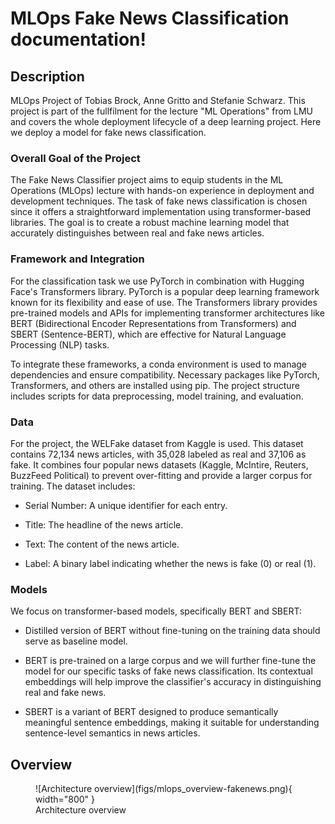 # MLOps Fake News Classification documentation!

## Description


MLOps Project of Tobias Brock, Anne Gritto and Stefanie Schwarz. This project is part of the fullfilment for the lecture "ML Operations" from LMU and covers the whole deployment lifecycle of a deep learning project. Here we deploy a model for fake news classification.

### Overall Goal of the Project
The Fake News Classifier project aims to equip students in the ML Operations (MLOps) lecture with hands-on experience in deployment and development techniques. The task of fake news classification is chosen since it offers a straightforward implementation using transformer-based libraries. The goal is to create a robust machine learning model that accurately distinguishes between real and fake news articles.

### Framework and Integration
For the classification task we use PyTorch in combination with Hugging Face's Transformers library. PyTorch is a popular deep learning framework known for its flexibility and ease of use. The Transformers library provides pre-trained models and APIs for implementing transformer architectures like BERT (Bidirectional Encoder Representations from Transformers) and SBERT (Sentence-BERT), which are effective for Natural Language Processing (NLP) tasks.

To integrate these frameworks, a conda environment is used to manage dependencies and ensure compatibility. Necessary packages like PyTorch, Transformers, and others are installed using pip. The project structure includes scripts for data preprocessing, model training, and evaluation.

### Data
For the project, the WELFake dataset from Kaggle is used. This dataset contains 72,134 news articles, with 35,028 labeled as real and 37,106 as fake. It combines four popular news datasets (Kaggle, McIntire, Reuters, BuzzFeed Political) to prevent over-fitting and provide a larger corpus for training. The dataset includes:

- Serial Number: A unique identifier for each entry.

- Title: The headline of the news article.

- Text: The content of the news article.

- Label: A binary label indicating whether the news is fake (0) or real (1).

### Models
We focus on transformer-based models, specifically BERT and SBERT:

- Distilled version of BERT without fine-tuning on the training data should serve as baseline model.

- BERT is pre-trained on a large corpus and we will further fine-tune the model for our specific tasks of fake news classification. Its contextual embeddings will help improve the classifier's accuracy in distinguishing real and fake news.

- SBERT is a variant of BERT designed to produce semantically meaningful sentence embeddings, making it suitable for understanding sentence-level semantics in news articles.

## Overview

<figure markdown="span">
  ![Architecture overview](figs/mlops_overview-fakenews.png){ width="800" }
  <figcaption>Architecture overview</figcaption>
</figure>
